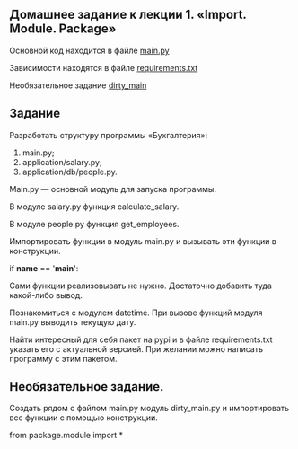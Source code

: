 ## Домашнее задание к лекции 1. «Import. Module. Package»

Основной код находится в файле [main.py](https://github.com/NadezhdaLimanova/accounting/blob/master/main.py)

Зависимости находятся в файле [requirements.txt](https://github.com/NadezhdaLimanova/accounting/blob/master/requirements.txt)

Необязательное задание [dirty_main](https://github.com/NadezhdaLimanova/accounting/blob/master/dirty_main.py)

## Задание 

Разработать структуру программы «Бухгалтерия»:

1. main.py;
2. application/salary.py;
3. application/db/people.py.
   
Main.py — основной модуль для запуска программы.

В модуле salary.py функция calculate_salary.

В модуле people.py функция get_employees.

Импортировать функции в модуль main.py и вызывать эти функции в конструкции.

if __name__ == '__main__':

Сами функции реализовывать не нужно. Достаточно добавить туда какой-либо вывод.

Познакомиться с модулем datetime. При вызове функций модуля main.py выводить текущую дату.

Найти интересный для себя пакет на pypi и в файле requirements.txt указать его с актуальной версией. При желании можно написать программу с этим пакетом.

## Необязательное задание. 

Создать рядом с файлом main.py модуль dirty_main.py и импортировать все функции с помощью конструкции.

from package.module import *
